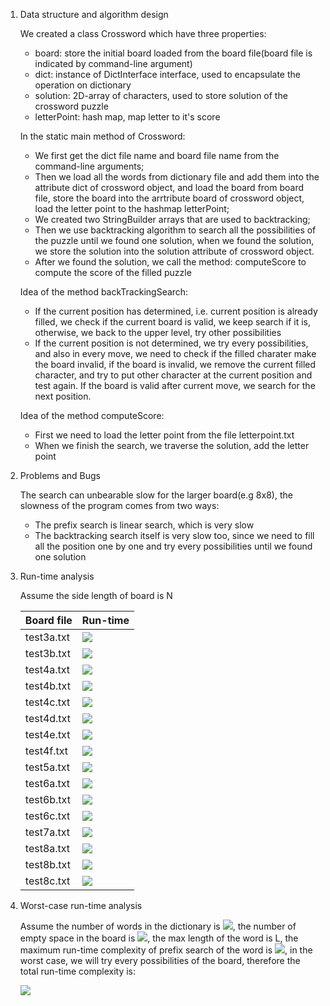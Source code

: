 1. Data structure and algorithm design

   We created a class Crossword which have three properties:

   - board: store the initial board loaded from the board file(board file is indicated by command-line argument)
   - dict: instance of DictInterface interface, used to encapsulate the operation on dictionary
   - solution: 2D-array of characters, used to store solution of the crossword puzzle
   - letterPoint: hash map, map letter to it's score

   In the static main method of Crossword:

   - We first get the dict file name and board file name from the command-line arguments;
   - Then we load all the words from dictionary file and add them into the attribute dict  of crossword object, and load the board from board file, store the board into the arrtribute board of crossword object, load the letter point to the hashmap letterPoint;
   - We created two StringBuilder arrays that are used to backtracking;
   - Then we use backtracking algorithm to search all the possibilities of the puzzle until we found one solution, when we found the solution, we store the solution into the solution attribute of crossword object.
   - After we found the solution, we call the method: computeScore to compute the score of the filled puzzle

   Idea of the method backTrackingSearch:

   - If the current position has determined, i.e. current position is already filled, we check if the current board is valid, we keep search if it is, otherwise, we back to the upper level, try other possibilities
   - If the current position is not determined, we try every possibilities, and also in every move, we need to check if the filled charater make the board invalid, if the board is invalid, we remove the current filled character, and try to put other character at the current position and test again. If the board is valid after current move, we search for the next position.

   Idea of the method computeScore:

   - First we need to load the letter point from the file letterpoint.txt
   - When we finish the search, we traverse the solution, add the letter point

2. Problems and Bugs

   The search can unbearable slow for the larger board(e.g 8x8), the slowness of the program comes from two ways:

   - The prefix search is linear search, which is very slow
   - The backtracking search itself is very slow too, since we need to fill all the position one by one and try every possibilities until we found one solution

3. Run-time analysis

   Assume the side length of board is N

   | Board file | Run-time                                              |
   | ---------- | ----------------------------------------------------- |
   | test3a.txt | ![](http://latex.codecogs.com/gif.latex?O(27^9))      |
   | test3b.txt | ![](http://latex.codecogs.com/gif.latex?\\O(27^6))    |
   | test4a.txt | ![](http://latex.codecogs.com/gif.latex?\\O(27^{16})) |
   | test4b.txt | ![](http://latex.codecogs.com/gif.latex?\\O(27^{15})) |
   | test4c.txt | ![](http://latex.codecogs.com/gif.latex?\\O(27^{10})) |
   | test4d.txt | ![](http://latex.codecogs.com/gif.latex?\\O(27^{15})) |
   | test4e.txt | ![](http://latex.codecogs.com/gif.latex?\\O(27^{15})) |
   | test4f.txt | ![](http://latex.codecogs.com/gif.latex?\\O(27^{7}))  |
   | test5a.txt | ![](http://latex.codecogs.com/gif.latex?\\O(27^{25})) |
   | test6a.txt | ![](http://latex.codecogs.com/gif.latex?\\O(27^{36})) |
   | test6b.txt | ![](http://latex.codecogs.com/gif.latex?\\O(27^{30})) |
   | test6c.txt | ![](http://latex.codecogs.com/gif.latex?\\O(27^{35})) |
   | test7a.txt | ![](http://latex.codecogs.com/gif.latex?\\O(27^{49})) |
   | test8a.txt | ![](http://latex.codecogs.com/gif.latex?\\O(27^{64})) |
   | test8b.txt | ![](http://latex.codecogs.com/gif.latex?\\O(27^{48})) |
   | test8c.txt | ![](http://latex.codecogs.com/gif.latex?\\O(27^{26})) |

4. Worst-case run-time analysis

   Assume the number of words in the dictionary is ![](http://latex.codecogs.com/gif.latex?\\N_{\text{word}}), the number of empty space in the board is ![](http://latex.codecogs.com/gif.latex?\\N_{\text{board}}), the max length of the word is L, the maximum run-time complexity of prefix search of the word is ![](http://latex.codecogs.com/gif.latex?\\L*N_{\text{word}}), in the worst case, we will try every possibilities of the board, therefore the total run-time complexity is:
   
   ![](http://latex.codecogs.com/gif.latex?\\O(L*N_{\text{word}}*27^{N_{board}}))

